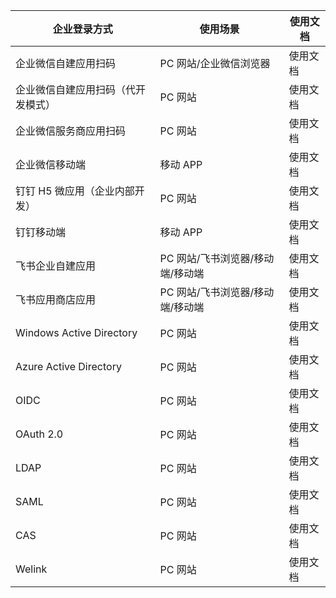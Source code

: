 | 企业登录方式                       | 使用场景               | 使用文档                                                                                                                  |
| ---------------------------------- | ---------------------- | ------------------------------------------------------------------------------------------------------------------------- |
| 企业微信自建应用扫码               | PC 网站/企业微信浏览器 | <router-link to="/guides/connections/enterprise/wecom-corp-qrconnect/" target="_blank">使用文档</router-link>             |
| 企业微信自建应用扫码（代开发模式） | PC 网站                | <router-link to="/guides/connections/enterprise/wecom-agency-qrconnect/" target="_blank">使用文档</router-link>           |
| 企业微信服务商应用扫码                 | PC 网站                | <router-link to="/guides/connections/enterprise/wecom-service-provider-qrconnect/" target="_blank">使用文档</router-link> |
| 企业微信移动端                     | 移动 APP               | <router-link to="/guides/connections/enterprise/wecom-mobile/" target="_blank">使用文档</router-link>                     |
| 钉钉 H5 微应用（企业内部开发）     | PC 网站                | <router-link to="/guides/connections/enterprise/dingtalk/" target="_blank">使用文档</router-link>                         |
| 钉钉移动端     | 移动 APP               | <router-link to="/guides/connections/enterprise/dingtalk-mobile/" target="_blank">使用文档</router-link>                         |
| 飞书企业自建应用                   | PC 网站/飞书浏览器/移动端/移动端     | <router-link to="/guides/connections/enterprise/lark-internal/" target="_blank">使用文档</router-link>                    |
| 飞书应用商店应用                   | PC 网站/飞书浏览器/移动端/移动端     | <router-link to="/guides/connections/enterprise/lark-public/" target="_blank">使用文档</router-link>                      |
| Windows Active Directory           | PC 网站                | <router-link to="/guides/connections/enterprise/windows-ad/" target="_blank">使用文档</router-link>                       |
| Azure Active Directory             | PC 网站                | <router-link to="/guides/connections/enterprise/azure-ad/" target="_blank">使用文档</router-link>                         |
| OIDC                               | PC 网站                | <router-link to="/guides/connections/enterprise/oidc/" target="_blank">使用文档</router-link>                             |
| OAuth 2.0                          | PC 网站                | <router-link to="/guides/connections/enterprise/oauth2/" target="_blank">使用文档</router-link>                           |
| LDAP                               | PC 网站                | <router-link to="/guides/connections/enterprise/ldap/" target="_blank">使用文档</router-link>                             |
| SAML                               | PC 网站                | <router-link to="/guides/connections/enterprise/saml/" target="_blank">使用文档</router-link>                             |
| CAS                                | PC 网站                | <router-link to="/guides/connections/enterprise/cas/" target="_blank">使用文档</router-link>                              |
| Welink                             | PC 网站                | <router-link to="/guides/connections/enterprise/welink/" target="_blank">使用文档</router-link>                           |
